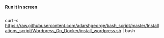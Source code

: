 
**Run it in screen**

```

```
curl -s https://raw.githubusercontent.com/adarshgeorge/bash_script/master/Installations_script/Wordpress_On_Docker/install_wordpress.sh | bash
```
